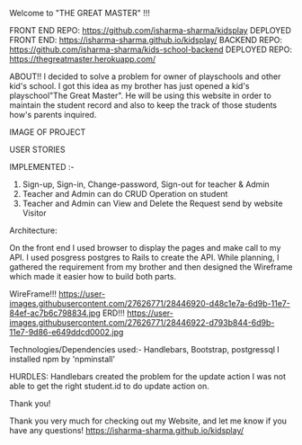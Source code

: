  Welcome to "THE GREAT MASTER" !!!

FRONT END REPO: https://github.com/isharma-sharma/kidsplay
DEPLOYED FRONT END: https://isharma-sharma.github.io/kidsplay/
BACKEND REPO: https://github.com/isharma-sharma/kids-school-backend
DEPLOYED REPO: https://thegreatmaster.herokuapp.com/

  ABOUT!!
I decided to solve a problem for owner of playschools and other kid's school. 
I got this idea as my brother has just opened a kid's playschool"The Great Master".
He will be using this website in order to maintain the student record and also to keep the track of those students how's parents inquired.

IMAGE OF PROJECT

USER STORIES

IMPLEMENTED :-
1. Sign-up, Sign-in, Change-password, Sign-out for teacher & Admin
2. Teacher and Admin can do CRUD Operation on student
3. Teacher and Admin can View and Delete the Request send by website Visitor

Architecture:

On the front end I used browser to display the pages and make call to my API.
I used posgress postgres to Rails to create the API. While planning, I gathered
the requirement from my brother and then designed the Wireframe which made it easier
how to build both parts.

WireFrame!!!
https://user-images.githubusercontent.com/27626771/28446920-d48c1e7a-6d9b-11e7-84ef-ac7b6c798834.jpg
ERD!!!
https://user-images.githubusercontent.com/27626771/28446922-d793b844-6d9b-11e7-9d86-e649ddcd0002.jpg

 Technologies/Dependencies used:-
 Handlebars, Bootstrap, postgressql
 I installed npm by 'npminstall'

HURDLES:
Handlebars created the problem for the update action I was not able to get the right
student.id to do update action on.

Thank you!

Thank you very much for checking out my Website, and let me know if you have any questions! https://isharma-sharma.github.io/kidsplay/
